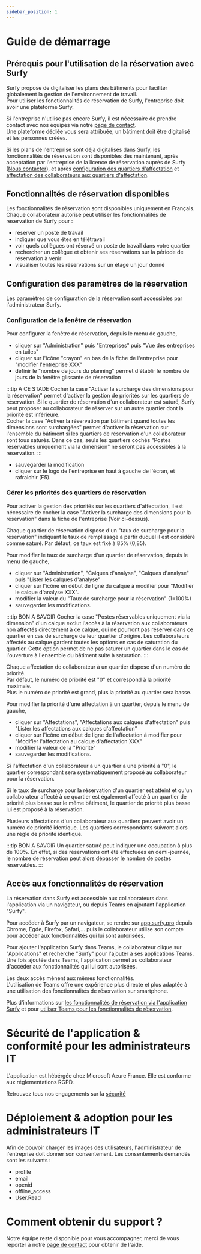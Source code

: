 ```yaml
---
sidebar_position: 1
---
```


# Guide de démarrage

## Prérequis pour l'utilisation de la réservation avec Surfy

Surfy propose de digitaliser les plans des bâtiments pour faciliter globalement la gestion de l'environnement de travail.<br />
Pour utiliser les fonctionnalités de réservation de Surfy, l'entreprise doit avoir une plateforme Surfy.<br />

Si l'entreprise n'utilise pas encore Surfy, il est nécessaire de prendre contact avec nos équipes via notre [page de contact](https://www.surfy.pro/contact).<br />
Une plateforme dédiée vous sera attribuée, un bâtiment doit être digitalisé et les personnes créées.<br />

Si les plans de l'entreprise sont déjà digitalisés dans Surfy, les fonctionnalités de réservation sont disponibles dès maintenant, après acceptation par l'entreprise de la licence de réservation auprès de Surfy ([Nous contacter](https://www.surfy.pro/contact)), et après [configuration des quartiers d'affectation](/docs/tutorials/dimensiontypetobuilding/create) et [affectation des collaborateurs aux quartiers d'affectation](/docs/tutorials/affectations/dimensiontoperson/create).



## Fonctionnalités de réservation disponibles

Les fonctionnalités de réservation sont disponibles uniquement en Français.<br />
Chaque collaborateur autorisé peut utiliser les fonctionnalités de réservation de Surfy pour :

-   réserver un poste de travail
-   indiquer que vous êtes en télétravail
-   voir quels collègues ont réservé un poste de travail dans votre quartier
-   rechercher un collègue et obtenir ses réservations sur la période de réservation à venir
-   visualiser toutes les réservations sur un étage un jour donné

## Configuration des paramètres de la réservation

Les paramètres de configuration de la réservation sont accessibles par l'administrateur Surfy.<br />

### Configuration de la fenêtre de réservation

Pour configurer la fenêtre de réservation, depuis le menu de gauche,

-   cliquer sur "Administration" puis "Entreprises" puis "Vue des entreprises en tuiles"
-   cliquer sur l'icône "crayon" en bas de la fiche de l'entreprise pour "modifier l'entreprise XXX"
-   définir le "nombre de jours du planning" permet d'établir le nombre de jours de la fenêtre glissante de réservation

:::tip A CE STADE
Cocher la case "Activer la surcharge des dimensions pour la réservation" permet d'activer la gestion de priorités sur les quartiers de réservation.
Si le quartier de réservation d'un collaborateur est saturé, Surfy peut proposer au collaborateur de réserver sur un autre quartier dont la priorité est inférieure.<br />
Cocher la case "Activer la réservation par bâtiment quand toutes les dimensions sont surchargées" permet d'activer la réservation sur l'ensemble du bâtiment si les quartiers de réservation d'un collaborateur sont tous saturés. Dans ce cas, seuls les quartiers cochés "Postes réservables uniquement via la dimension" ne seront pas accessibles à la réservation. 
:::

-   sauvegarder la modification
-   cliquer sur le logo de l'entreprise en haut à gauche de l'écran, et rafraichir (F5).

### Gérer les priorités des quartiers de réservation

Pour activer la gestion des priorités sur les quartiers d'affectation, il est nécessaire de cocher la case "Activer la surcharge des dimensions pour la réservation" dans la fiche de l'entreprise (Voir ci-dessus).

Chaque quartier de réservation dispose d'un "taux de surcharge pour la réservation" indiquant le taux de remplissage à partir duquel il est considéré comme saturé. Par défaut, ce taux est fixé à 85% (0,85).

Pour modifier le taux de surcharge d'un quartier de réservation, depuis le menu de gauche,

-   cliquer sur "Administration", "Calques d'analyse", "Calques d'analyse" puis "Lister les calques d'analyse"
-   cliquer sur l'icône en début de ligne du calque à modifier pour "Modifier le calque d'analyse XXX".
-   modifier la valeur du "Taux de surcharge pour la réservation" (1=100%)
-   sauvegarder les modifications.

:::tip BON A SAVOIR
Cocher la case "Postes réservables uniquement via la dimension" d'un calque exclut l'accès à la réservation aux collaborateurs non affectés directement à ce calque, qui ne pourront pas réserver dans ce quartier en cas de surcharge de leur quartier d'origine. Les collaborateurs affectés au calque gardent toutes les options en cas de saturation du quartier. Cette option permet de ne pas saturer un quartier dans le cas de l'ouverture à l'ensemble du bâtiment suite à saturation.
:::


Chaque affectation de collaborateur à un quartier dispose d'un numéro de priorité.<br />
Par défaut, le numéro de priorité est "0" et correspond à la priorité maximale.<br />
Plus le numéro de priorité est grand, plus la priorité au quartier sera basse.

Pour modifier la priorité d'une affectation à un quartier, depuis le menu de gauche,

-   cliquer sur "Affectations", "Affectations aux calques d'affectation" puis "Lister les affectations aux calques d'affectation"
-   cliquer sur l'icône en début de ligne de l'affectation à modifier pour "Modifier l'affectation au calque d'affectation XXX"
-   modifier la valeur de la "Priorité"
-   sauvegarder les modifications.

Si l'affectation d'un collaborateur à un quartier a une priorité à "0", le quartier correspondant sera systématiquement proposé au collaborateur pour la réservation.

Si le taux de surcharge pour la réservation d'un quartier est atteint et qu'un collaborateur affecté à ce quartier est également affecté à un quartier de priorité plus basse sur le même bâtiment, le quartier de priorité plus basse lui est proposé à la réservation.

Plusieurs affectations d'un collaborateur aux quartiers peuvent avoir un numéro de priorité identique. Les quartiers correspondants suivront alors une règle de priorité identique.<br />

:::tip BON A SAVOIR
Un quartier saturé peut indiquer une occupation à plus de 100%. En effet, si des réservations ont été effectuées en demi-journée, le nombre de réservation peut alors dépasser le nombre de postes réservables.
:::


## Accès aux fonctionnalités de réservation

La réservation dans Surfy est accessible aux collaborateurs dans l'application via un navigateur, ou depuis Teams en ajoutant l'application "Surfy".

Pour accéder à Surfy par un navigateur, se rendre sur [app.surfy.pro](https://app.surfy.pro/login) depuis Chrome, Egde, Firefox, Safari,...
puis le collaborateur utilise son compte pour accéder aux fonctionnalités qui lui sont autorisées.

Pour ajouter l'application Surfy dans Teams, le collaborateur clique sur "Applications" et recherche "Surfy" pour l'ajouter à ses applications Teams.
Une fois ajoutée dans Teams, l'application permet au collaborateur d'accéder aux fonctionnalités qui lui sont autorisées.

Les deux accès mènent aux mêmes fonctionnalités.<br />
L'utilisation de Teams offre une expérience plus directe et plus adaptée à une utilisation des fonctionnalités de réservation sur smartphone.

Plus d'informations sur [les fonctionnalités de réservation via l'application Surfy](/docs/tutorials/booking/workplace) et pour [utiliser Teams pour les fonctionnalités de réservation](/docs/tutorials/booking/teams).

# Sécurité de l'application & conformité pour les administrateurs IT

L'application est hébérgée chez Microsoft Azure France. Elle est conforme aux réglementations RGPD.

Retrouvez tous nos engagements sur la [sécurité](https://www.surfy.pro/security)

# Déploiement & adoption pour les administrateurs IT

Afin de pouvoir charger les images des utilisateurs, l'administrateur de l'entreprise doit donner son consentement.
Les consentements demandés sont les suivants :

- profile
- email
- openid
- offline_access
- User.Read

# Comment obtenir du support ?

Notre équipe reste disponible pour vous accompagner, merci de vous reporter à notre [page de contact](https://www.surfy.pro/contact) pour obtenir de l'aide.
